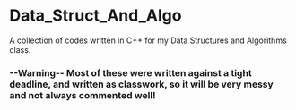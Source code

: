 # Data_Struct_And_Algo
A collection of codes written in C++ for my Data Structures and Algorithms class.   
### --Warning-- Most of these were written against a tight deadline, and written as classwork, so it will be very messy and not always commented well!
